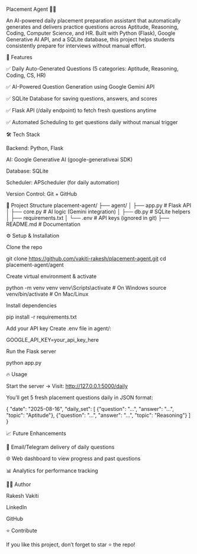 Placement Agent 🤖🎯

An AI-powered daily placement preparation assistant that automatically generates and delivers practice questions across Aptitude, Reasoning, Coding, Computer Science, and HR.
Built with Python (Flask), Google Generative AI API, and a SQLite database, this project helps students consistently prepare for interviews without manual effort.

🚀 Features

✅ Daily Auto-Generated Questions (5 categories: Aptitude, Reasoning, Coding, CS, HR)

✅ AI-Powered Question Generation using Google Gemini API

✅ SQLite Database for saving questions, answers, and scores

✅ Flask API (/daily endpoint) to fetch fresh questions anytime

✅ Automated Scheduling to get questions daily without manual trigger

🛠️ Tech Stack

Backend: Python, Flask

AI: Google Generative AI (google-generativeai SDK)

Database: SQLite

Scheduler: APScheduler (for daily automation)

Version Control: Git + GitHub

📂 Project Structure
placement-agent/
├── agent/
│   ├── app.py         # Flask API
│   ├── core.py        # AI logic (Gemini integration)
│   ├── db.py          # SQLite helpers
│   ├── requirements.txt
│   └── .env           # API keys (ignored in git)
├── README.md          # Documentation

⚙️ Setup & Installation

Clone the repo

git clone https://github.com/vakiti-rakesh/placement-agent.git
cd placement-agent/agent


Create virtual environment & activate

python -m venv venv
venv\Scripts\activate   # On Windows
source venv/bin/activate # On Mac/Linux


Install dependencies

pip install -r requirements.txt


Add your API key
Create .env file in agent/:

GOOGLE_API_KEY=your_api_key_here


Run the Flask server

python app.py

🔥 Usage

Start the server → Visit: http://127.0.0.1:5000/daily

You’ll get 5 fresh placement questions daily in JSON format:

{
  "date": "2025-08-16",
  "daily_set": [
    {"question": "...", "answer": "...", "topic": "Aptitude"},
    {"question": "...", "answer": "...", "topic": "Reasoning"}
  ]
}

📈 Future Enhancements

📩 Email/Telegram delivery of daily questions

🌐 Web dashboard to view progress and past questions

📊 Analytics for performance tracking

👨‍💻 Author

Rakesh Vakiti

LinkedIn

GitHub

⭐ Contribute

If you like this project, don’t forget to star ⭐ the repo!
